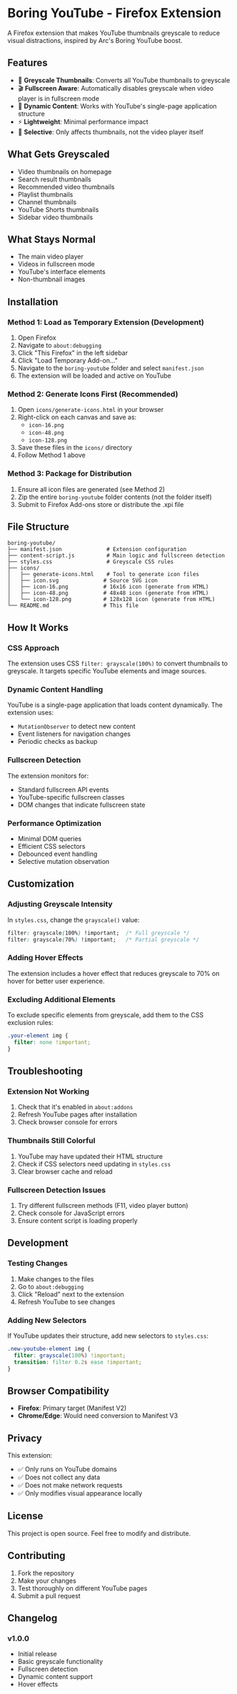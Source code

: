 # Boring YouTube - Firefox Extension

A Firefox extension that makes YouTube thumbnails greyscale to reduce visual distractions, inspired by Arc's Boring YouTube boost.

## Features

- 🎨 **Greyscale Thumbnails**: Converts all YouTube thumbnails to greyscale
- 🎬 **Fullscreen Aware**: Automatically disables greyscale when video player is in fullscreen mode
- 🔄 **Dynamic Content**: Works with YouTube's single-page application structure
- ⚡ **Lightweight**: Minimal performance impact
- 🎯 **Selective**: Only affects thumbnails, not the video player itself

## What Gets Greyscaled

- Video thumbnails on homepage
- Search result thumbnails
- Recommended video thumbnails
- Playlist thumbnails
- Channel thumbnails
- YouTube Shorts thumbnails
- Sidebar video thumbnails

## What Stays Normal

- The main video player
- Videos in fullscreen mode
- YouTube's interface elements
- Non-thumbnail images

## Installation

### Method 1: Load as Temporary Extension (Development)

1. Open Firefox
2. Navigate to `about:debugging`
3. Click "This Firefox" in the left sidebar
4. Click "Load Temporary Add-on..."
5. Navigate to the `boring-youtube` folder and select `manifest.json`
6. The extension will be loaded and active on YouTube

### Method 2: Generate Icons First (Recommended)

1. Open `icons/generate-icons.html` in your browser
2. Right-click on each canvas and save as:
   - `icon-16.png`
   - `icon-48.png` 
   - `icon-128.png`
3. Save these files in the `icons/` directory
4. Follow Method 1 above

### Method 3: Package for Distribution

1. Ensure all icon files are generated (see Method 2)
2. Zip the entire `boring-youtube` folder contents (not the folder itself)
3. Submit to Firefox Add-ons store or distribute the .xpi file

## File Structure

```
boring-youtube/
├── manifest.json              # Extension configuration
├── content-script.js          # Main logic and fullscreen detection
├── styles.css                 # Greyscale CSS rules
├── icons/
│   ├── generate-icons.html    # Tool to generate icon files
│   ├── icon.svg              # Source SVG icon
│   ├── icon-16.png           # 16x16 icon (generate from HTML)
│   ├── icon-48.png           # 48x48 icon (generate from HTML)
│   └── icon-128.png          # 128x128 icon (generate from HTML)
└── README.md                 # This file
```

## How It Works

### CSS Approach
The extension uses CSS `filter: grayscale(100%)` to convert thumbnails to greyscale. It targets specific YouTube elements and image sources.

### Dynamic Content Handling
YouTube is a single-page application that loads content dynamically. The extension uses:
- `MutationObserver` to detect new content
- Event listeners for navigation changes
- Periodic checks as backup

### Fullscreen Detection
The extension monitors for:
- Standard fullscreen API events
- YouTube-specific fullscreen classes
- DOM changes that indicate fullscreen state

### Performance Optimization
- Minimal DOM queries
- Efficient CSS selectors
- Debounced event handling
- Selective mutation observation

## Customization

### Adjusting Greyscale Intensity
In `styles.css`, change the `grayscale()` value:
```css
filter: grayscale(100%) !important;  /* Full greyscale */
filter: grayscale(70%) !important;   /* Partial greyscale */
```

### Adding Hover Effects
The extension includes a hover effect that reduces greyscale to 70% on hover for better user experience.

### Excluding Additional Elements
To exclude specific elements from greyscale, add them to the CSS exclusion rules:
```css
.your-element img {
  filter: none !important;
}
```

## Troubleshooting

### Extension Not Working
1. Check that it's enabled in `about:addons`
2. Refresh YouTube pages after installation
3. Check browser console for errors

### Thumbnails Still Colorful
1. YouTube may have updated their HTML structure
2. Check if CSS selectors need updating in `styles.css`
3. Clear browser cache and reload

### Fullscreen Detection Issues
1. Try different fullscreen methods (F11, video player button)
2. Check console for JavaScript errors
3. Ensure content script is loading properly

## Development

### Testing Changes
1. Make changes to the files
2. Go to `about:debugging`
3. Click "Reload" next to the extension
4. Refresh YouTube to see changes

### Adding New Selectors
If YouTube updates their structure, add new selectors to `styles.css`:
```css
.new-youtube-element img {
  filter: grayscale(100%) !important;
  transition: filter 0.2s ease !important;
}
```

## Browser Compatibility

- **Firefox**: Primary target (Manifest V2)
- **Chrome/Edge**: Would need conversion to Manifest V3

## Privacy

This extension:
- ✅ Only runs on YouTube domains
- ✅ Does not collect any data
- ✅ Does not make network requests
- ✅ Only modifies visual appearance locally

## License

This project is open source. Feel free to modify and distribute.

## Contributing

1. Fork the repository
2. Make your changes
3. Test thoroughly on different YouTube pages
4. Submit a pull request

## Changelog

### v1.0.0
- Initial release
- Basic greyscale functionality
- Fullscreen detection
- Dynamic content support
- Hover effects
